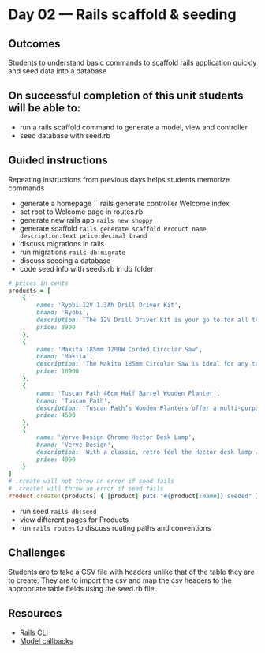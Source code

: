 # Day 02 — Rails scaffold & seeding
## Outcomes
Students to understand basic commands to scaffold rails application quickly and seed data into a database

## On successful completion of this unit students will be able to:
- run a rails scaffold command to generate a model, view and controller
- seed database with seed.rb

## Guided instructions
Repeating instructions from previous days helps students memorize commands
- generate a homepage ```rails generate controller Welcome index
- set root to Welcome page in routes.rb
- generate new rails app ```rails new shoppy```
- generate scaffold ```rails generate scaffold Product name description:text price:decimal brand```
- discuss migrations in rails
- run migrations ```rails db:migrate```
- discuss seeding a database
- code seed info with seeds.rb in db folder
```ruby
# prices in cents
products = [
    {
        name: 'Ryobi 12V 1.3Ah Drill Driver Kit',
        brand: 'Ryobi',
        description: 'The 12V Drill Driver Kit is your go to for all those small jobs around the home. With a compact design, built in LED light and 22 setting configurable clutch, this handy drill will help you tackle those odd jobs around your home.',
        price: 8900
    },
    {
        name: 'Makita 185mm 1200W Corded Circular Saw',
        brand: 'Makita',
        description: 'The Makita 185mm Circular Saw is ideal for any task and includes two 185mm saw blades for use with its high powered 1200W motor. ',
        price: 10900
    },
    {
        name: 'Tuscan Path 46cm Half Barrel Wooden Planter',
        brand: 'Tuscan Path',
        description: 'Tuscan Path’s Wooden Planters offer a multi-purpose planter with lots of natural, rustic character. Their authentic, simple design brings out the beauty of their wooden construction. Made from acacia, they are useful as storage, craft containers gift hampers and even as a cooler.',
        price: 4500
    },
    {
        name: 'Verve Design Chrome Hector Desk Lamp',
        brand: 'Verve Design',
        description: 'With a classic, retro feel the Hector desk lamp will look great on a desk, tabletop or bedside table. The adjustable shade makes it a practical and stylish lighting solution.',
        price: 4990
    }
]
# .create will not throw an error if seed fails
# .create! will throw an error if seed fails
Product.create!(products) { |product| puts "#{product[:name]} seeded" }
```
- run seed ```rails db:seed```
- view different pages for Products
- run ```rails routes``` to discuss routing paths and conventions

## Challenges
Students are to take a CSV file with headers unlike that of the table they are to create. They are to import the csv and map the csv headers to the appropriate table fields using the seed.rb file.


## Resources
- [Rails CLI](http://guides.rubyonrails.org/command_line.html)
- [Model callbacks](http://guides.rubyonrails.org/active_record_callbacks.html)
